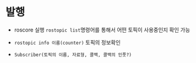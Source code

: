 # 발행

- roscore 실행 `rostopic list`명령어를 통해서 어떤 토픽이 사용중인지 확인 가능
- `rostopic info 이름(counter)`  토픽의 정보확인

- `Subscriber(토픽의 이름, 자료형, 콜백, 콜백의 인풋?)`
